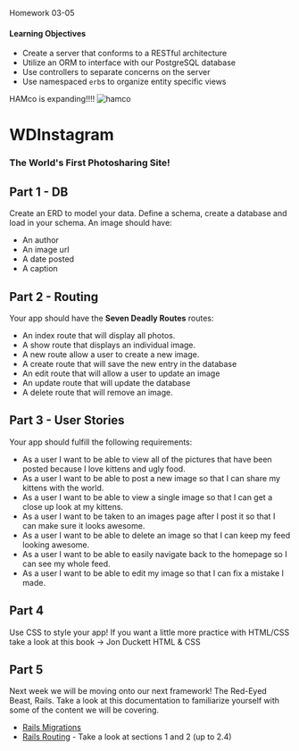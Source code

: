 Homework 03-05

#### Learning Objectives
- Create a server that conforms to a RESTful architecture
- Utilize an ORM to interface with our PostgreSQL database
- Use controllers to separate concerns on the server
- Use namespaced `erb`s to organize entity specific views

HAMco is expanding!!!!
![hamco](http://www.marcellusonmainstreet.org/uploads/businesses/logos/1c6cd25a-ebbb-4213-9c30-135e16cbc7a6.jpg)

# WDInstagram
### The World's First Photosharing Site!

## Part 1 - DB

Create an ERD to model your data. Define a schema, create a database and load in your schema. An image should have:

- An author
- An image url
- A date posted
- A caption




## Part 2 - Routing

Your app should have the __Seven Deadly Routes__ routes:

- An index route that will display all photos.
- A show route that displays an individual image.
- A new route allow a user to create a new image.
- A create route that will save the new entry in the database
- An edit route that will allow a user to update an image
- An update route that will update the database
- A delete route that will remove an image.

## Part 3 - User Stories

Your app should fulfill the following requirements:

- As a user I want to be able to view all of the pictures that have been posted because I love kittens and ugly food.
- As a user I want to be able to post a new image so that I can share my kittens with the world.
- As a user I want to be able to view a single image so that I can get a close up look at my kittens.
- As a user I want to be taken to an images page after I post it so that I can make sure it looks awesome.
- As a user I want to be able to delete an image so that I can keep my feed looking awesome.
- As a user I want to be able to easily navigate back to the homepage so I can see my whole feed.
- As a user I want to be able to edit my image so that I can fix a mistake I made.

## Part 4

Use CSS to style your app! If you want a little more practice with HTML/CSS take a look at this book -> Jon Duckett HTML & CSS

## Part 5

Next week we will be moving onto our next framework! The Red-Eyed Beast, Rails. Take a look at this documentation to familiarize yourself with some of the content we will be covering.
- [Rails Migrations](http://guides.rubyonrails.org/migrations.html)
- [Rails Routing](http://guides.rubyonrails.org/routing.html) - Take a look at sections 1 and 2 (up to 2.4)
